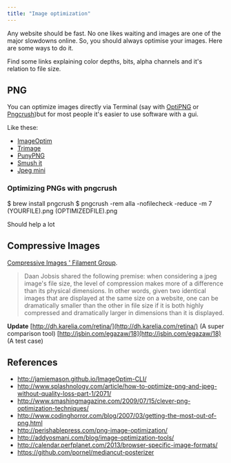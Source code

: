 ```yaml
---
title: "Image optimization"
---
```


Any website should be fast. No one likes waiting and images are one of the major slowdowns online. So, you should always optimise your images. Here are some ways to do it.

Find some links explaining color depths, bits, alpha channels and it's relation to file size.

## PNG

You can optimize images directly via Terminal (say with [OptiPNG](http://optipng.sourceforge.net/) or [Pngcrush](http://pmt.sourceforge.net/pngcrush/))but for most people it's easier to use software with a gui.

Like these:

- [ImageOptim](http://imageoptim.com/)
- [Trimage](http://trimage.org/)
- [PunyPNG](http://www.punypng.com/)
- [Smush it](http://www.smushit.com/ysmush.it/)
- [Jpeg mini](http://www.jpegmini.com/main/home)

### Optimizing PNGs with pngcrush

$ brew install pngcrush
$ pngcrush -rem alla -nofilecheck -reduce -m 7 (YOURFILE).png (OPTIMIZEDFILE).png

Should help a lot

## Compressive Images

[Compressive Images ' Filament Group](http://filamentgroup.com/lab/rwd_img_compression/).

> Daan Jobsis shared the following premise: when considering a jpeg image's file size, the level of compression makes more of a difference than its physical dimensions. In other words, given two identical images that are displayed at the same size on a website, one can be dramatically smaller than the other in file size if it is both highly compressed and dramatically larger in dimensions than it is displayed.

**Update**
[http://dh.karelia.com/retina/](http://dh.karelia.com/retina/) (A super comparison tool)
[http://jsbin.com/egazaw/18](http://jsbin.com/egazaw/18) (A test case)

## References

- http://jamiemason.github.io/ImageOptim-CLI/
- http://www.splashnology.com/article/how-to-optimize-png-and-jpeg-without-quality-loss-part-1/2071/
- http://www.smashingmagazine.com/2009/07/15/clever-png-optimization-techniques/
- http://www.codinghorror.com/blog/2007/03/getting-the-most-out-of-png.html
- http://perishablepress.com/png-image-optimization/
- http://addyosmani.com/blog/image-optimization-tools/
- http://calendar.perfplanet.com/2013/browser-specific-image-formats/
- https://github.com/pornel/mediancut-posterizer
